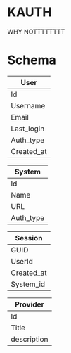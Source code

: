 # KAUTH

WHY NOTTTTTTTT

# Schema

|User      | 
|----------|
|Id        |
|Username  |
|Email     |
|Last_login|
|Auth_type |
|Created_at|


|System    |
|----------|
|Id        |
|Name      |
|URL       |
|Auth_type |

|Session   |
|----------|
|GUID      |
|UserId    |
|Created_at|
|System_id |

|Provider   |
|-----------|
|Id         |
|Title      |
|description|
